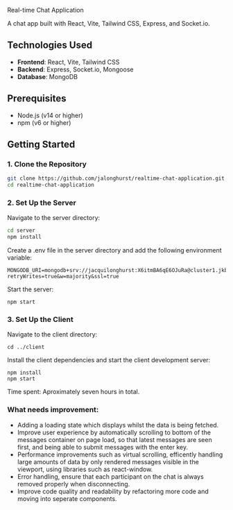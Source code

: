 Real-time Chat Application

A chat app built with React, Vite, Tailwind CSS, Express, and Socket.io.

## Technologies Used

- **Frontend**: React, Vite, Tailwind CSS
- **Backend**: Express, Socket.io, Mongoose
- **Database**: MongoDB

## Prerequisites

- Node.js (v14 or higher)
- npm (v6 or higher)

## Getting Started

### 1. Clone the Repository

```sh
git clone https://github.com/jalonghurst/realtime-chat-application.git
cd realtime-chat-application
```
### 2. Set Up the Server
Navigate to the server directory:
```sh
cd server
npm install
```
Create a .env file in the server directory and add the following environment variable:
```
MONGODB_URI=mongodb+srv://jacquilonghurst:X6itmBA6qE6OJuRa@cluster1.jkbif.mongodb.net/chatroom?retryWrites=true&w=majority&ssl=true
```
Start the server:
```
npm start
```

### 3. Set Up the Client
Navigate to the client directory:
```
cd ../client
```
Install the client dependencies and start the client development server:
```
npm install
npm start
```

Time spent: Aproximately seven hours in total. 

### What needs improvement:
- Adding a loading state which displays whilst the data is being fetched.
- Improve user experience by automatically scrolling to bottom of the messages container on page load, so that latest messages are seen first, and being able to submit messages with the enter key.
- Performance improvements such as virtual scrolling, efficently handling large amounts of data by only rendered messages visible in the viewport, using libraries such as react-window.
- Error handling, ensure that each participant on the chat is always removed properly when disconnecting.
- Improve code quality and readability by refactoring more code and moving into seperate components.
  
